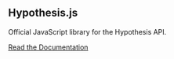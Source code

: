 ## Hypothesis.js

Official JavaScript library for the Hypothesis API.

[Read the Documentation](https://www.notion.so/Hypothesis-js-Reference-3618ad6c2d5d4447a762a8f63f627efa)
